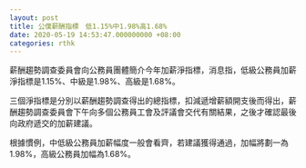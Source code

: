 ```yaml
---
layout: post
title: 公僕薪酬指標　低1.15%中1.98%高1.68%
date: 2020-05-19 14:53:47.000000000 +08:00
categories: rthk
---
```


薪酬趨勢調查委員會向公務員團體簡介今年加薪淨指標，消息指，低級公務員加薪淨指標是1.15%、中級是1.98%、高級是1.68%。

三個淨指標是分別以薪酬趨勢調查得出的總指標，扣減遞增薪額開支後而得出，薪酬趨勢調查委員會下午向多個公務員工會及評議會交代有關結果，之後才確認最後向政府遞交的加薪建議。

根據慣例，中低級公務員加薪幅度一般會看齊，若建議獲得通過，加幅將劃一為1.98%，高級公務員加幅為1.68%。
